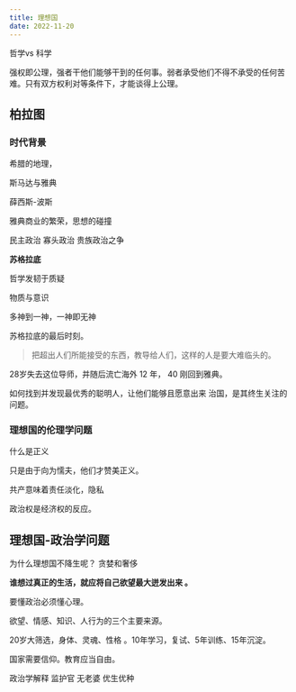 ```yaml
---
title: 理想国
date: 2022-11-20
---
```




哲学vs 科学

强权即公理，强者干他们能够干到的任何事。弱者承受他们不得不承受的任何苦难。只有双方权利对等条件下，才能谈得上公理。



## 柏拉图

### 时代背景

希腊的地理，

斯马达与雅典

薛西斯-波斯

雅典商业的繁荣，思想的碰撞

民主政治	寡头政治	贵族政治之争

**苏格拉底**

哲学发韧于质疑

物质与意识

多神到一神，一神即无神

苏格拉底的最后时刻。

> 把超出人们所能接受的东西，教导给人们，这样的人是要大难临头的。

28岁失去这位导师，并随后流亡海外 12 年， 40 刚回到雅典。

如何找到并发现最优秀的聪明人，让他们能够且愿意出来 治国，是其终生关注的问题。

### 理想国的伦理学问题

什么是正义

只是由于向为懦夫，他们才赞美正义。

共产意味着责任淡化，隐私

政治权是经济权的反应。

## 理想国-政治学问题

为什么理想国不降生呢？ 贪婪和奢侈

**谁想过真正的生活，就应将自己欲望最大迸发出来 。**

 要懂政治必须懂心理。

欲望、情感、知识、人行为的三个主要来源。

20岁大筛选，身体、灵魂、性格 。10年学习，复试、5年训练、15年沉淀。

国家需要信仰。教育应当自由。

政治学解释 监护官 无老婆 优生优种


